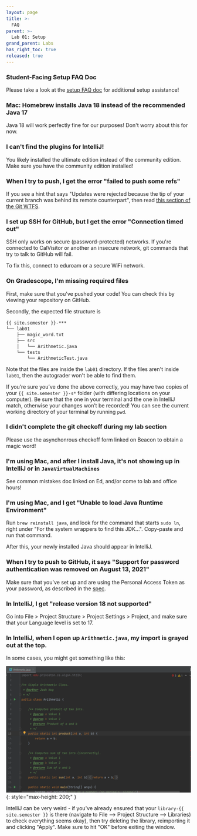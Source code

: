 ```yaml
---
layout: page
title: >-
  FAQ
parent: >-
  Lab 01: Setup
grand_parent: Labs
has_right_toc: true
released: true
---
```


### Student-Facing Setup FAQ Doc

Please take a look at the [setup FAQ doc](https://docs.google.com/document/d/105i_qCGOzgTUQl8plNzXFcKI2Sby3jMo4nHpIvUmt3k/edit?usp=sharing) for additional setup assistance!

### Mac: Homebrew installs Java 18 instead of the recommended Java 17

Java 18 will work perfectly fine for our purposes! Don't worry about this for now.

### I can't find the plugins for IntelliJ!

You likely installed the ultimate edition instead of the community edition. Make sure you have the community edition installed!

### When I try to push, I get the error "failed to push some refs"

If you see a hint that says "Updates were rejected because the tip of your
current branch was behind its remote counterpart", then read
[this section of the Git
WTFS](../../../resources/guides/git/wtfs/#error-failed-to-push-some-refs).

### I set up SSH for GitHub, but I get the error "Connection timed out"

SSH only works on secure (password-protected) networks. If you're connected to
CalVisitor or another an insecure network, git commands that try to talk to
GitHub will fail.

To fix this, connect to eduroam or a secure WiFi network.

### On Gradescope, I'm missing required files

First, make sure that you've pushed your code! You can check this by viewing
your repository on GitHub.

Secondly, the expected file structure is

```text
{{ site.semester }}-***
└── lab01
    ├── magic_word.txt
    ├── src
    │   └── Arithmetic.java
    └── tests
        └── ArithmeticTest.java
```

Note that the files are inside the `lab01` directory. If the files aren't
inside `lab01`, then the autograder won't be able to find them.

If you’re sure you’ve done the above correctly, you may have two copies of your `{{ site.semester }}-s*` folder (with differing locations on your computer). Be sure that the one in your terminal and the one in IntelliJ match, otherwise your changes won’t be recorded! You can see the current working directory of your terminal by running `pwd`.

### I didn't complete the git checkoff during my lab section

Please use the asynchonrous checkoff form linked on Beacon to obtain a magic word!

### I'm using Mac, and after I install Java, it's not showing up in IntelliJ or in `JavaVirtualMachines`

See common mistakes doc linked on Ed, and/or come to lab and office hours!

### I'm using Mac, and I get "Unable to load Java Runtime Environment"

Run `brew reinstall java`, and look for the command that starts `sudo ln`,
right under "For the system wrappers to find this JDK...". Copy-paste and
run that command.

After this, your newly installed Java should appear in IntelliJ.

### When I try to push to GitHub, it says "Support for password authentication was removed on August 13, 2021"

Make sure that you've set up and are using the Personal Access Token as your
password, as described in the [spec](index.md#clone-your-sp23-s-git-repository).

### In IntelliJ, I get "release version 18 not supported"

Go into File > Project Structure > Project Settings > Project, and make sure
that your Language level is set to 17.

### In IntelliJ, when I open up `Arithmetic.java`, my import is grayed out at the top. 

In some cases, you might get something like this:

![Library Import Issue](img/import_algs4.png){: style="max-height: 200;" }

IntelliJ can be very weird - if you've already ensured that your `library-{{ site.semester }}` is there (navigate to File --> Project Structure --> Libraries) 
to check everything seems okay), then try deleting the library, reimporting it and clicking "Apply". Make sure to hit "OK" before 
exiting the window.


